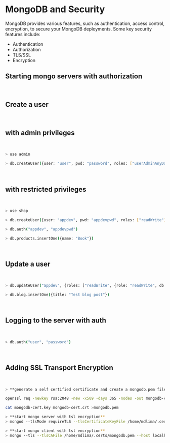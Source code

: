 # MongoDB and Security

<p>MongoDB provides various features, such as authentication, access control, encryption, to secure your MongoDB deployments. Some key security features include:<p>

* Authentication
* Authorization
* TLS/SSL
* Encryption


## Starting mongo servers with authorization

<br/>

## Create a user

<br/>

## with admin privileges

<br/>

```sh
> use admin

> db.createUser({user: "user", pwd: "password", roles: ["userAdminAnyDatabase"]})
```

<br/>

## with restricted privileges

<br/>

```sh
> use shop

> db.createUser({user: "appdev", pwd: "appdevpwd", roles: ["readWrite"]})

> db.auth("appdev", "appdevpwd")

> db.products.insertOne({name: "Book"})
```

<br/>

## Update a user

<br/>

```sh
> db.updateUser("appdev", {roles: ["readWrite", {role: "readWrite", db: "blog"}]})

> db.blog.insertOne({title: "Test blog post"})
```

<br/>

## Logging to the server with auth

<br/>

```sh
> db.auth("user", "password")
```

<br/>

## Adding SSL Transport Encryption

<br/>

```sh
> **generate a self certified certificate and create a mongodb.pem file**

openssl req -newkey rsa:2048 -new -x509 -days 365 -nodes -out mongodb-cert.crt -keyout mongodb-cert.key

cat mongodb-cert.key mongodb-cert.crt >mongodb.pem

> **start mongo server with tsl encryption**
> mongod --tlsMode requireTLS --tlsCertificateKeyFile /home/mdlima/.certs/mongodb.pem --dbpath /home/mdlima/

> **start mongo client with tsl encryption**
> mongo --tls --tlsCAFile /home/mdlima/.certs/mongodb.pem --host localhost
```